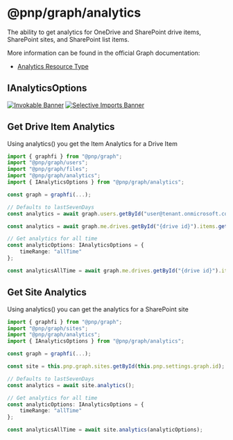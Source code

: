 # @pnp/graph/analytics

The ability to get analytics for OneDrive and SharePoint drive items, SharePoint sites, and SharePoint list items.

More information can be found in the official Graph documentation:

- [Analytics Resource Type](https://docs.microsoft.com/en-us/graph/api/itemanalytics-get?view=graph-rest-1.0)

## IAnalyticsOptions

[![Invokable Banner](https://img.shields.io/badge/Invokable-informational.svg)](../concepts/invokable.md) [![Selective Imports Banner](https://img.shields.io/badge/Selective%20Imports-informational.svg)](../concepts/selective-imports.md)  

## Get Drive Item Analytics

Using analytics() you get the Item Analytics for a Drive Item

```TypeScript
import { graphfi } from "@pnp/graph";
import "@pnp/graph/users";
import "@pnp/graph/files";
import "@pnp/graph/analytics";
import { IAnalyticsOptions } from "@pnp/graph/analytics";

const graph = graphfi(...);

// Defaults to lastSevenDays
const analytics = await graph.users.getById("user@tenant.onmicrosoft.com").drives.getById("{drive id}").items.getById("{item id}").analytics()();

const analytics = await graph.me.drives.getById("{drive id}").items.getById("{item id}").analytics()();

// Get analytics for all time
const analyticOptions: IAnalyticsOptions = {
    timeRange: "allTime"
};

const analyticsAllTime = await graph.me.drives.getById("{drive id}").items.getById("{item id}").analytics(analyticOptions)();
```

## Get Site Analytics

Using analytics() you can get the analytics for a SharePoint site

```TypeScript
import { graphfi } from "@pnp/graph";
import "@pnp/graph/sites";
import "@pnp/graph/analytics";
import { IAnalyticsOptions } from "@pnp/graph/analytics";

const graph = graphfi(...);

const site = this.pnp.graph.sites.getById(this.pnp.settings.graph.id);

// Defaults to lastSevenDays
const analytics = await site.analytics();

// Get analytics for all time
const analyticOptions: IAnalyticsOptions = {
    timeRange: "allTime"
};

const analyticsAllTime = await site.analytics(analyticOptions);
```

